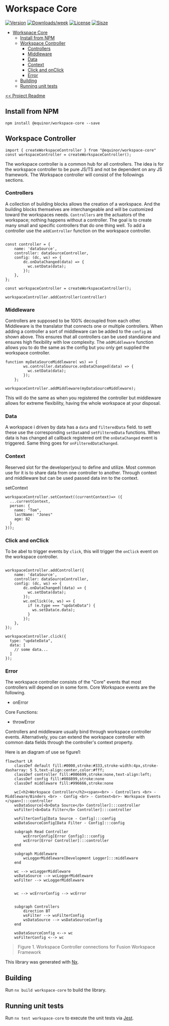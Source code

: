 # Workspace Core

[![Version](https://img.shields.io/npm/v/@equinor/workspace-core.svg)](https://npmjs.org/package/@equinor/workspace-core)
[![Downloads/week](https://img.shields.io/npm/dw/@equinor/workspace-core.svg)](https://npmjs.org/package/@equinor/workspace-core)
[![License](https://img.shields.io/npm/l/@equinor/workspace-core.svg)](https://github.com/equinor/fusion-workspace/blob/master/package.json)
[![Sisze](https://img.shields.io/bundlephobia/min/@equinor/workspace-core)](https://npmjs.org/package/@equinor/workspace-core)

- [Workspace Core](#workspace-core)
  - [Install from NPM](#install-from-npm)
  - [Workspace Controller](#workspace-controller)
    - [Controllers](#controllers)
    - [Middleware](#middleware)
    - [Data](#data)
    - [Context](#context)
    - [Click and onClick](#click-and-onclick)
    - [Error](#error)
  - [Building](#building)
  - [Running unit tests](#running-unit-tests)

[<< Project Readme](/README.md)

## Install from NPM

```sh-session
npm install @equinor/workspace-core --save
```

## Workspace Controller

```TS
import { createWorkspaceController } from "@equinor/workspace-core"
const workspaceController = createWorkspaceController();
```

The workspace controller is a common hub for all controllers. The idea is for the workspace controller to be pure JS/TS and not be dependent on any JS framework. The Workspace controller will consist of the followings sections.

### Controllers

A collection of building blocks allows the creation of a workspace. And the building blocks themselves are interchangeable and will be customized toward the workspaces needs. `Controllers` are the actuators of the workspace; nothing happens without a controller. The goal is to create many small and specific controllers that do one thing well. To add a controller use the `addController` function on the workspace controller.

```TS

const controller = {
    name: 'dataSource',
    controller: dataSourceController,
    config: (dc, ws) => {
        dc.onDataChanged(data) => {
          wc.setData(data);
        });
    },
};

const workspaceController = createWorkspaceController();

workspaceController.addController(controller)

```

### Middleware

Controllers are supposed to be 100% decoupled from each other. Middleware is the translator that connects one or multiple controllers. When adding a controller a sort of middleware can be added to the `config` as shown above. This ensures that all controllers can be used standalone and ensures high flexibility with low complexity. The `addMiddleware` function allows you to do the same as the config but you only get supplied the workspace controller.

```TS
function myDataSourceMiddleware( ws) => {
        ws.controller.dataSource.onDataChanged(data) => {
          wc.setData(data);
        });
    };

workspaceController.addMiddleware(myDataSourceMiddleware);
```

This will do the same as when you registered the controller but middleware allows for extreme flexibility, having the whole workspace at your disposal.

### Data

A workspace i driven by data has a `data` and `filteredData` field. to sett these use the corresponding `setData`and `setFilteredData` functions. When data is has changed all callback registered ont the `onDataChanged` event is triggered. Same thing goes for `onFilteredDataChanged`.

### Context

Reserved slot for the developer(you) to define and utilize. Most common use for it is to share data from one controller to another. Through context and middleware but can be used passed data inn to the context.

setContext

```TS
workspaceController.setContext((currentContext)=> ({
  ...currentContext,
  person: {
    name: "Tom",
    lastName: "Jones"
    age: 82
  }
}));

```

### Click and onClick

To be abel to trigger events by `click`, this will trigger the `onClick`
event on the workspace controller.

```TS

workspaceController.addController({
    name: 'dataSource',
    controller: dataSourceController,
    config: (dc, ws) => {
        dc.onDataChanged((data) => {
          wc.setData(data);
        });
        wc.onClick((e, ws) => {
          if (e.type === "updateData") {
            ws.setData(e.data);
          }
        });
    },
});

workspaceController.click({
  type: "updateData",
  data: [
    // some data...
  ]
});

```

### Error

The workspace controller consists of the "Core" events that most controllers will depend on in some form. Core Workspace events are the following.

- onError

Core Functions:

- throwError

Controllers and middleware usually bind through workspace controller events. Alternatively, you can extend the workspace controller with common data fields through the controller's context property.

Here is an diagram of use se figure1:

```mermaid
flowchart LR
    classDef default fill:#0000,stroke:#333,stroke-width:4px,stroke-dasharray: 5 5,text-align:center,color:#fff;
    classDef controller fill:#006699,stroke:none,text-align:left;
    classDef config fill:#008899,stroke:none
    classDef middleware fill:#996666,stroke:none

    wc[<h2>Workspace Controller</h2><span><br> - Controllers <br> - Middleware/Binders <br> - Config <br> - Context<br>- Workspace Events </span>]:::controller
    wsDataSource[<b>Data Source</b> Controller]:::controller
    wsFilter[<b>Data Filter</b> Controller]:::controller

    wsFilterConfig[Data Source - Config]:::config
    wsDataSourceConfig[Data Filter - Config]:::config

    subgraph Read Controller
        wcErrorConfig[Error Config]:::config
        wcError[Error Controller]:::controller
    end

    subgraph Middleware
        wcLoggerMiddleware[Development Logger]:::middleware
    end

    wc --> wcLoggerMiddleware
    wsDataSource --> wcLoggerMiddleware
    wsFilter --> wcLoggerMiddleware


    wc --> wcErrorConfig --> wcError


    subgraph Controllers
        direction BT
        wsFilter --> wsFilterConfig
        wsDataSource --> wsDataSourceConfig
    end

    wsDataSourceConfig <--> wc
    wsFilterConfig <--> wc

```

> Figure 1. Workspace Controller connections for Fusion Workspace Framework

This library was generated with [Nx](https://nx.dev).

## Building

Run `nx build workspace-core` to build the library.

## Running unit tests

Run `nx test workspace-core` to execute the unit tests via [Jest](https://jestjs.io).
